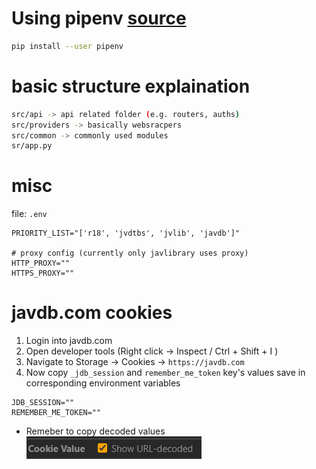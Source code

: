 # Using pipenv [source](https://pipenv.pypa.io/en/latest/)


```bash
pip install --user pipenv
```


# basic structure explaination

```bash
src/api -> api related folder (e.g. routers, auths)
src/providers -> basically websracpers
src/common -> commonly used modules
sr/app.py
```

# misc
file: `.env`

```env
PRIORITY_LIST="['r18', 'jvdtbs', 'jvlib', 'javdb']"

# proxy config (currently only javlibrary uses proxy)
HTTP_PROXY=""
HTTPS_PROXY=""
```
# javdb.com cookies

1. Login into javdb.com
2. Open developer tools (Right click -> Inspect / Ctrl + Shift + I )
3. Navigate to Storage -> Cookies -> `https://javdb.com`
4. Now copy `_jdb_session` and `remember_me_token` key's values save in corresponding environment variables

```env
JDB_SESSION=""
REMEMBER_ME_TOKEN=""
```

* Remeber to copy decoded values
![show url decoded](./images/show-url-decoded.png)